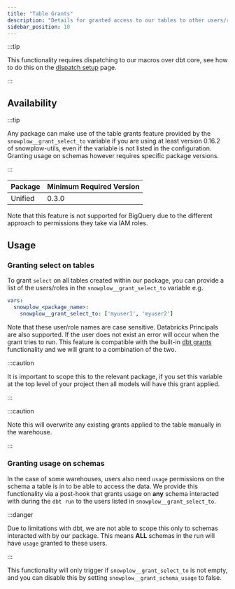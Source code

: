 ```yaml
---
title: "Table Grants"
description: "Details for granted access to our tables to other users/roles"
sidebar_position: 10
---
```


:::tip

This functionality requires dispatching to our macros over dbt core, see how to do this on the [dispatch setup](/docs/modeling-your-data/modeling-your-data-with-dbt/package-mechanics/dispatch/index.md) page.

:::

## Availability
:::tip

Any package can make use of the table grants feature provided by the `snowplow__grant_select_to` variable if you are using at least version 0.16.2 of snowplow-utils, even if the variable is not listed in the configuration. Granting usage on schemas however requires specific package versions.

:::

| Package | Minimum Required Version |
|---------|--------------------------|
| Unified | 0.3.0 |

Note that this feature is not supported for BigQuery due to the different approach to permissions they take via IAM roles.

## Usage
### Granting select on tables
To grant `select` on all tables created within our package, you can provide a list of the users/roles in the `snowplow__grant_select_to` variable e.g.

```yaml title=dbt_project.yml
vars:
  snowplow_<package_name>:
    snowplow__grant_select_to: ['myuser1', 'myuser2']
```
Note that these user/role names are case sensitive. Databricks Principals are also supported. If the user does not exist an error will occur when the grant tries to run. This feature is compatible with the built-in [dbt grants](https://docs.getdbt.com/reference/resource-configs/grants) functionality and we will grant to a combination of the two.

:::caution

It is important to scope this to the relevant package, if you set this variable at the top level of your project then all models will have this grant applied.

:::

:::caution

Note this will overwrite any existing grants applied to the table manually in the warehouse.

:::

### Granting usage on schemas
In the case of some warehouses, users also need `usage` permissions on the schema a table is in to be able to access the data. We provide this functionality via a post-hook that grants usage on **any** schema interacted with during the `dbt run` to the users listed in `snowplow__grant_select_to`.

:::danger

Due to limitations with dbt, we are not able to scope this only to schemas interacted with by our package. This means **ALL** schemas in the run will have `usage` granted to these users.

:::

This functionality will only trigger if `snowplow__grant_select_to` is not empty, and you can disable this by setting `snowplow__grant_schema_usage` to false.
